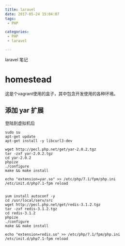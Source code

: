 ```yaml
---
title: laravel
date: 2017-05-24 15:04:07
tags:
 - PHP

categories:
 - PHP
 - laravel

---
```


laravel 笔记
<!-- MORE -->

# homestead
这是个vagrant使用的盒子，其中包含开发使用的各种环境。
## 添加 yar 扩展  
登陆到虚拟机后
```
sudo su
apt-get update
apt-get install -y libcurl3-dev

wget http://pecl.php.net/get/yar-2.0.2.tgz
tar -zxf yar-2.0.2.tgz
cd yar-2.0.2
phpize
./configure
make && make install

echo "extension=yar.so" >> /etc/php/7.1/fpm/php.ini
/etc/init.d/php7.1-fpm reload


yum install autoconf -y
cd /usr/local/serv/src
wget http://pecl.php.net/get/redis-3.1.2.tgz
tar -zxf redis-3.1.2.tgz
cd redis-3.1.2
phpize
./configure
make && make install

echo "extension=redis.so" >> /etc/php/7.1/fpm/php.ini
/etc/init.d/php7.1-fpm reload
```

